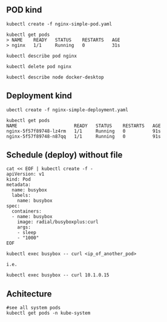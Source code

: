 POD kind
--------
```
kubectl create -f nginx-simple-pod.yaml

kubectl get pods
> NAME    READY   STATUS    RESTARTS   AGE
> nginx   1/1     Running   0          31s

kubectl describe pod nginx 

kubectl delete pod nginx

kubectl describe node docker-desktop
```

Deployment kind
---------------
```
ubectl create -f nginx-simple-deployment.yaml

kubectl get pods
NAME                     READY   STATUS    RESTARTS   AGE
nginx-5f57f89748-lz4rm   1/1     Running   0          91s
nginx-5f57f89748-n87qq   1/1     Running   0          91s
```

Schedule (deploy) without file
------------------------------
```
cat << EOF | kubectl create -f -
apiVersion: v1
kind: Pod
metadata:
  name: busybox
  labels:
    name: busybox
spec:
  containers:
  - name: busybox
    image: radial/busyboxplus:curl
    args:
    - sleep
    - "1000"
EOF
```

```
kubectl exec busybox -- curl <ip_of_another_pod>

i.e.

kubectl exec busybox -- curl 10.1.0.15
```

Achitecture
-----------
```
#see all system pods
kubectl get pods -n kube-system
```